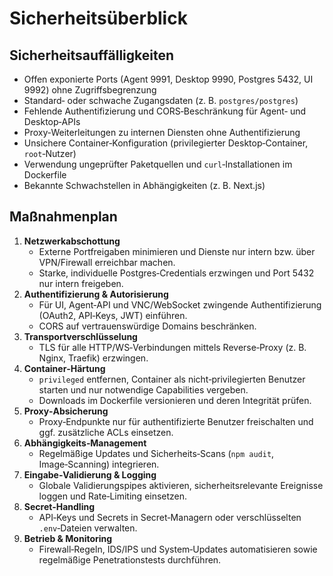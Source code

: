 # Sicherheitsüberblick

## Sicherheitsauffälligkeiten
- Offen exponierte Ports (Agent 9991, Desktop 9990, Postgres 5432, UI 9992) ohne Zugriffsbegrenzung
- Standard‑ oder schwache Zugangsdaten (z. B. `postgres/postgres`)
- Fehlende Authentifizierung und CORS‑Beschränkung für Agent‑ und Desktop‑APIs
- Proxy‑Weiterleitungen zu internen Diensten ohne Authentifizierung
- Unsichere Container‑Konfiguration (privilegierter Desktop‑Container, `root`‑Nutzer)
- Verwendung ungeprüfter Paketquellen und `curl`‑Installationen im Dockerfile
- Bekannte Schwachstellen in Abhängigkeiten (z. B. Next.js)

## Maßnahmenplan
1. **Netzwerkabschottung**
   - Externe Portfreigaben minimieren und Dienste nur intern bzw. über VPN/Firewall erreichbar machen.
   - Starke, individuelle Postgres‑Credentials erzwingen und Port 5432 nur intern freigeben.
2. **Authentifizierung & Autorisierung**
   - Für UI, Agent‑API und VNC/WebSocket zwingende Authentifizierung (OAuth2, API‑Keys, JWT) einführen.
   - CORS auf vertrauenswürdige Domains beschränken.
3. **Transportverschlüsselung**
   - TLS für alle HTTP/WS‑Verbindungen mittels Reverse‑Proxy (z. B. Nginx, Traefik) erzwingen.
4. **Container‑Härtung**
   - `privileged` entfernen, Container als nicht‑privilegierten Benutzer starten und nur notwendige Capabilities vergeben.
   - Downloads im Dockerfile versionieren und deren Integrität prüfen.
5. **Proxy‑Absicherung**
   - Proxy‑Endpunkte nur für authentifizierte Benutzer freischalten und ggf. zusätzliche ACLs einsetzen.
6. **Abhängigkeits‑Management**
   - Regelmäßige Updates und Sicherheits‑Scans (`npm audit`, Image‑Scanning) integrieren.
7. **Eingabe‑Validierung & Logging**
   - Globale Validierungspipes aktivieren, sicherheitsrelevante Ereignisse loggen und Rate‑Limiting einsetzen.
8. **Secret‑Handling**
   - API‑Keys und Secrets in Secret‑Managern oder verschlüsselten `.env`‑Dateien verwalten.
9. **Betrieb & Monitoring**
   - Firewall‑Regeln, IDS/IPS und System‑Updates automatisieren sowie regelmäßige Penetrationstests durchführen.
